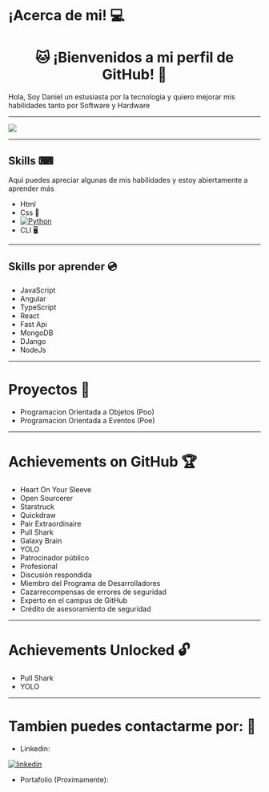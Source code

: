 # ¡Acerca de mi! 💻

<h1 align="center"> 🐱 ¡Bienvenidos a mi perfil de GitHub! 👀</h1>

Hola, Soy Daniel un estusiasta por la tecnologia y quiero mejorar mis habilidades tanto por Software y Hardware

<hr>

![](https://komarev.com/ghpvc/?username=TheLostHeaven)

<hr>

## Skills ⌨
Aqui puedes apreciar algunas de  mis habilidades y estoy abiertamente a aprender más
- Html 
- Css 🎨
- [![Python](https://img.shields.io/badge/python-black?style=for-the-badge&logo=python)](https://github.com/TheLostHeaven)
- CLI 🖥️
<hr>

## Skills por aprender 💿

- JavaScript
- Angular 
- TypeScript
- React
- Fast Api
- MongoDB
- DJango
- NodeJs
<hr>

# Proyectos 💾
- Programacion Orientada a Objetos (Poo)
- Programacion Orientada a Eventos (Poe)

<hr>
<h1> Achievements on GitHub 🏆 </h1>

- Heart On Your Sleeve
- Open Sourcerer
- Starstruck
- Quickdraw
- Pair Extraordinaire
- Pull Shark
- Galaxy Brain
- YOLO
- Patrocinador público 
- Profesional
- Discusión respondida
- Miembro del Programa de Desarrolladores
- Cazarrecompensas de errores de seguridad
- Experto en el campus de GitHub
- Crédito de asesoramiento de seguridad

<hr>
<h1> Achievements Unlocked 🔓 </h1>

- Pull Shark
- YOLO


<hr>
<h1> Tambien puedes contactarme por: 📱</h1>

- Linkedin:

[![linkedin](https://img.shields.io/badge/linkedin-0A66C2?style=for-the-badge&logo=linkedin&logoColor=white)](https://www.linkedin.com/in/dani-molina-in/)

- Portafolio (Proximamente): 

